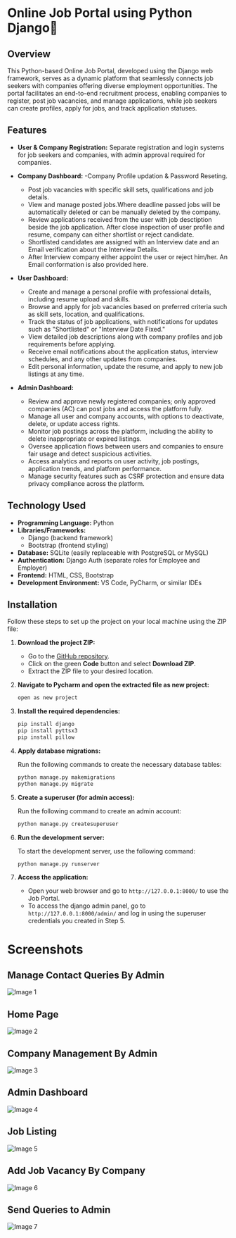 # Online Job Portal using Python Django🚀

## Overview

This Python-based Online Job Portal, developed using the Django web framework, serves as a dynamic platform that seamlessly connects job seekers with companies offering diverse employment opportunities. The portal facilitates an end-to-end recruitment process, enabling companies to register, post job vacancies, and manage applications, while job seekers can create profiles, apply for jobs, and track application statuses.

## Features
- **User & Company Registration:** Separate registration and login systems for job seekers and companies, with admin approval required for companies.
  
- **Company Dashboard:**
  -Company Profile updation & Password Reseting. 
  - Post job vacancies with specific skill sets, qualifications and job details.
  - View and manage posted jobs.Where deadline passed jobs will be automatically deleted or can be manually deleted by the company.
  - Review applications received from the user with job desctiption beside the job application. After close inspection of user profile and resume, company can either shortlist or reject candidate.
  - Shortlisted candidates are assigned with an Interview date and an Email verification about the Interview Details.
  - After Interview company either appoint the user or reject him/her. An Email conformation is also provided here.
    
- **User Dashboard:**
  - Create and manage a personal profile with professional details, including resume upload and skills.
  - Browse and apply for job vacancies based on preferred criteria such as skill sets, location, and qualifications.
  - Track the status of job applications, with notifications for updates such as "Shortlisted" or "Interview Date Fixed."
  - View detailed job descriptions along with company profiles and job requirements before applying.
  - Receive email notifications about the application status, interview schedules, and any other updates from companies.
  - Edit personal information, update the resume, and apply to new job listings at any time.

- **Admin Dashboard:**
  - Review and approve newly registered companies; only approved companies (AC) can post jobs and access the platform fully.
  - Manage all user and company accounts, with options to deactivate, delete, or update access rights.
  - Monitor job postings across the platform, including the ability to delete inappropriate or expired listings.
  - Oversee application flows between users and companies to ensure fair usage and detect suspicious activities.
  - Access analytics and reports on user activity, job postings, application trends, and platform performance.
  - Manage security features such as CSRF protection and ensure data privacy compliance across the platform.

## Technology Used
- **Programming Language:** Python
- **Libraries/Frameworks:**
  - Django (backend framework)
  - Bootstrap (frontend styling)
- **Database:** SQLite (easily replaceable with PostgreSQL or MySQL)
- **Authentication:** Django Auth (separate roles for Employee and Employer)
- **Frontend:** HTML, CSS, Bootstrap
- **Development Environment:** VS Code, PyCharm, or similar IDEs

## Installation

Follow these steps to set up the project on your local machine using the ZIP file:

1. **Download the project ZIP:**

   - Go to the [GitHub repository](https://github.com/yourusername/job-portal-project).
   - Click on the green **Code** button and select **Download ZIP**.
   - Extract the ZIP file to your desired location.

2. **Navigate to Pycharm and open the extracted file as new project:**

   ```bash
   open as new project
   
3. **Install the required dependencies:**

   ```bash
   pip install django
   pip install pyttsx3
   pip install pillow
   
4. **Apply database migrations:**

   Run the following commands to create the necessary database tables:

   ```bash
   python manage.py makemigrations
   python manage.py migrate
   
5. **Create a superuser (for admin access):**

   Run the following command to create an admin account:

   ```bash
   python manage.py createsuperuser
   
6. **Run the development server:**

   To start the development server, use the following command:

   ```bash
   python manage.py runserver
7. **Access the application:**

   - Open your web browser and go to `http://127.0.0.1:8000/` to use the Job Portal.
   - To access the django admin panel, go to `http://127.0.0.1:8000/admin/` and log in using the superuser credentials you created in Step 5.

# Screenshots
## Manage Contact Queries By Admin
![Image 1](scrnli_DgpzIA4zc0tXJF.png)
## Home Page
![Image 2](scrnli_F4ghNpVmG0JWPw.png)
## Company Management By Admin
![Image 3](scrnli_Uz29RMZyc0tMeV.png)
## Admin Dashboard
![Image 4](scrnli_g4V09VU680tbuj.png)
## Job Listing
![Image 5](scrnli_gMi716NhB0muh7.png)
## Add Job Vacancy By Company
![Image 6](scrnli_kPz3aJ1JA0LITc.png)
## Send Queries to Admin
![Image 7](scrnli_weHy2X1u20kBBh.png)
